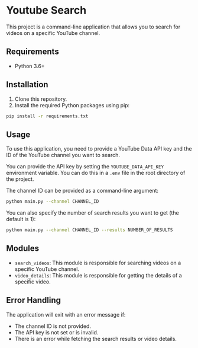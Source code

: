 # Youtube Search

This project is a command-line application that allows you to search for videos on a specific YouTube channel.

## Requirements

- Python 3.6+

## Installation

1. Clone this repository.
2. Install the required Python packages using pip:

```bash
pip install -r requirements.txt
```

## Usage

To use this application, you need to provide a YouTube Data API key and the ID of the YouTube channel you want to search.

You can provide the API key by setting the `YOUTUBE_DATA_API_KEY` environment variable. You can do this in a `.env` file in the root directory of the project.

The channel ID can be provided as a command-line argument:

```bash
python main.py --channel CHANNEL_ID
```

You can also specify the number of search results you want to get (the default is 1):

```bash
python main.py --channel CHANNEL_ID --results NUMBER_OF_RESULTS
```

## Modules

- `search_videos`: This module is responsible for searching videos on a specific YouTube channel.
- `video_details`: This module is responsible for getting the details of a specific video.

## Error Handling

The application will exit with an error message if:
- The channel ID is not provided.
- The API key is not set or is invalid.
- There is an error while fetching the search results or video details.
